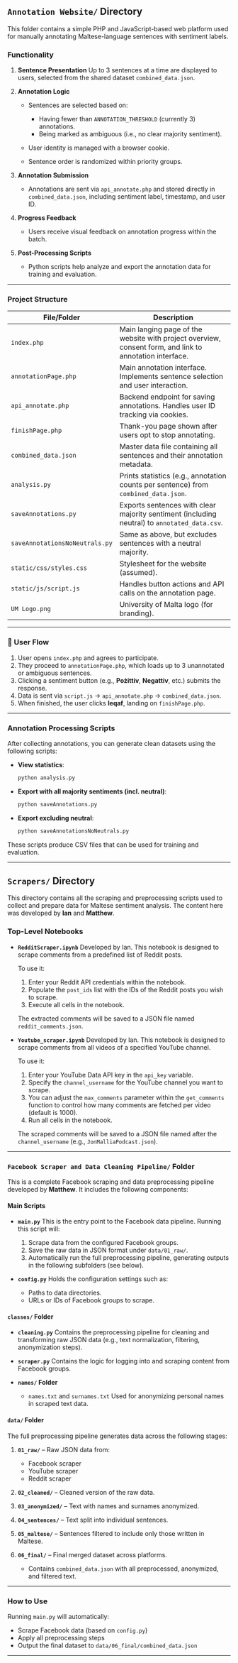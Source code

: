 ## `Annotation Website/` Directory

This folder contains a simple PHP and JavaScript-based web platform used for manually annotating Maltese-language sentences with sentiment labels.

### Functionality

1. **Sentence Presentation**
   Up to 3 sentences at a time are displayed to users, selected from the shared dataset `combined_data.json`.

2. **Annotation Logic**

   * Sentences are selected based on:

     * Having fewer than `ANNOTATION_THRESHOLD` (currently 3) annotations.
     * Being marked as ambiguous (i.e., no clear majority sentiment).
   * User identity is managed with a browser cookie.
   * Sentence order is randomized within priority groups.

3. **Annotation Submission**

   * Annotations are sent via `api_annotate.php` and stored directly in `combined_data.json`, including sentiment label, timestamp, and user ID.

4. **Progress Feedback**

   * Users receive visual feedback on annotation progress within the batch.

5. **Post-Processing Scripts**

   * Python scripts help analyze and export the annotation data for training and evaluation.

---

### Project Structure

| File/Folder                    | Description                                                                                  |
| ------------------------------ | -------------------------------------------------------------------------------------------- |
| `index.php`                    | Main langing page of the website with project overview, consent form, and link to annotation interface.          |
| `annotationPage.php`           | Main annotation interface. Implements sentence selection and user interaction.               |
| `api_annotate.php`             | Backend endpoint for saving annotations. Handles user ID tracking via cookies.               |
| `finishPage.php`               | Thank-you page shown after users opt to stop annotating.                                     |
| `combined_data.json`           | Master data file containing all sentences and their annotation metadata.                     |
| `analysis.py`                  | Prints statistics (e.g., annotation counts per sentence) from `combined_data.json`.          |
| `saveAnnotations.py`           | Exports sentences with clear majority sentiment (including neutral) to `annotated_data.csv`. |
| `saveAnnotationsNoNeutrals.py` | Same as above, but excludes sentences with a neutral majority.                               |
| `static/css/styles.css`        | Stylesheet for the website (assumed).                                                        |
| `static/js/script.js`          | Handles button actions and API calls on the annotation page.                                 |
| `UM Logo.png`                  | University of Malta logo (for branding).                                                     |

---

### 👣 User Flow

1. User opens `index.php` and agrees to participate.
2. They proceed to `annotationPage.php`, which loads up to 3 unannotated or ambiguous sentences.
3. Clicking a sentiment button (e.g., **Pożittiv**, **Negattiv**, etc.) submits the response.
4. Data is sent via `script.js` → `api_annotate.php` → `combined_data.json`.
5. When finished, the user clicks **Ieqaf**, landing on `finishPage.php`.

---

### Annotation Processing Scripts

After collecting annotations, you can generate clean datasets using the following scripts:

* **View statistics**:

  ```bash
  python analysis.py
  ```

* **Export with all majority sentiments (incl. neutral)**:

  ```bash
  python saveAnnotations.py
  ```

* **Export excluding neutral**:

  ```bash
  python saveAnnotationsNoNeutrals.py
  ```

These scripts produce CSV files that can be used for training and evaluation.

---

## `Scrapers/` Directory

This directory contains all the scraping and preprocessing scripts used to collect and prepare data for Maltese sentiment analysis. The content here was developed by **Ian** and **Matthew**.

### Top-Level Notebooks

* **`RedditScraper.ipynb`**
    Developed by Ian. This notebook is designed to scrape comments from a predefined list of Reddit posts.

    To use it:
    1.  Enter your Reddit API credentials within the notebook.
    2.  Populate the `post_ids` list with the IDs of the Reddit posts you wish to scrape.
    3.  Execute all cells in the notebook.

    The extracted comments will be saved to a JSON file named `reddit_comments.json`.

* **`Youtube_scraper.ipynb`**
    Developed by Ian. This notebook is designed to scrape comments from all videos of a specified YouTube channel.

    To use it:
    1.  Enter your YouTube Data API key in the `api_key` variable.
    2.  Specify the `channel_username` for the YouTube channel you want to scrape.
    3.  You can adjust the `max_comments` parameter within the `get_comments` function to control how many comments are fetched per video (default is 1000).
    4.  Run all cells in the notebook.

    The scraped comments will be saved to a JSON file named after the `channel_username` (e.g., `JonMalliaPodcast.json`).
---

### `Facebook Scraper and Data Cleaning Pipeline/` Folder

This is a complete Facebook scraping and data preprocessing pipeline developed by **Matthew**. It includes the following components:

#### Main Scripts

* **`main.py`**
  This is the entry point to the Facebook data pipeline. Running this script will:

  1. Scrape data from the configured Facebook groups.
  2. Save the raw data in JSON format under `data/01_raw/`.
  3. Automatically run the full preprocessing pipeline, generating outputs in the following subfolders (see below).

* **`config.py`**
  Holds the configuration settings such as:

  * Paths to data directories.
  * URLs or IDs of Facebook groups to scrape.

#### `classes/` Folder

* **`cleaning.py`**
  Contains the preprocessing pipeline for cleaning and transforming raw JSON data (e.g., text normalization, filtering, anonymization steps).

* **`scraper.py`**
  Contains the logic for logging into and scraping content from Facebook groups.

* **`names/` Folder**

  * `names.txt` and `surnames.txt`
    Used for anonymizing personal names in scraped text data.

#### `data/` Folder

The full preprocessing pipeline generates data across the following stages:

1. **`01_raw/`** – Raw JSON data from:

   * Facebook scraper
   * YouTube scraper
   * Reddit scraper

2. **`02_cleaned/`** – Cleaned version of the raw data.

3. **`03_anonymized/`** – Text with names and surnames anonymized.

4. **`04_sentences/`** – Text split into individual sentences.

5. **`05_maltese/`** – Sentences filtered to include only those written in Maltese.

6. **`06_final/`** – Final merged dataset across platforms.

   * Contains `combined_data.json` with all preprocessed, anonymized, and filtered text.

---

### How to Use

Running `main.py` will automatically:

* Scrape Facebook data (based on `config.py`)
* Apply all preprocessing steps
* Output the final dataset to `data/06_final/combined_data.json`

---
